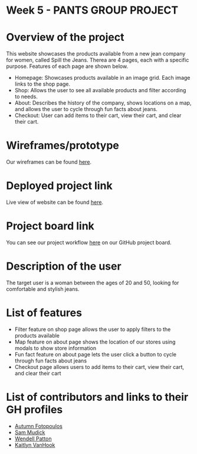 # Week 5 - PANTS GROUP PROJECT

# Overview of the project
This website showcases the products available from a new jean company for women, called Spill the Jeans. Therea are 4 pages, each with a specific purpose. Features of each page are shown below.
- Homepage: Showcases products available in an image grid. Each image links to the shop page.
- Shop: Allows the user to see all available products and filter according to needs.
- About: Describes the history of the company, shows locations on a map, and allows the user to cycle through fun facts about jeans.
- Checkout: User can add items to their cart, view their cart, and clear their cart.

# Wireframes/prototype
Our wireframes can be found [here](https://www.figma.com/proto/MtnQzldVyXL165xhFAsRzf/Pants-Project?node-id=1%3A2&scaling=min-zoom).

# Deployed project link
Live view of website can be found [here](). 

# Project board link
You can see our project workflow [here](https://github.com/nss-evening-cohort-13/pants-group-project-coolcoders3/projects/2) on our GitHub project board.

# Description of the user
The target user is a woman between the ages of 20 and 50, looking for comfortable and stylish jeans.

# List of features
- Filter feature on shop page allows the user to apply filters to the products available
- Map feature on about page shows the location of our stores using modals to show store information
- Fun fact feature on about page lets the user click a button to cycle through fun facts about jeans
- Checkout page allows users to add items to their cart, view their cart, and clear their cart

# List of contributors and links to their GH profiles
- [Autumn Fotopoulos](https://github.com/AutumnFoto)
- [Sam Mudick](https://github.com/smudick)
- [Wendell Patton](https://github.com/wppattonjr)
- [Kaitlyn VanHook](https://github.com/kaitvan)